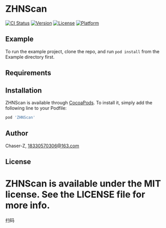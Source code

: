 # ZHNScan

[![CI Status](https://img.shields.io/travis/Chaser-Z/ZHNScan.svg?style=flat)](https://travis-ci.org/Chaser-Z/ZHNScan)
[![Version](https://img.shields.io/cocoapods/v/ZHNScan.svg?style=flat)](https://cocoapods.org/pods/ZHNScan)
[![License](https://img.shields.io/cocoapods/l/ZHNScan.svg?style=flat)](https://cocoapods.org/pods/ZHNScan)
[![Platform](https://img.shields.io/cocoapods/p/ZHNScan.svg?style=flat)](https://cocoapods.org/pods/ZHNScan)

## Example

To run the example project, clone the repo, and run `pod install` from the Example directory first.

## Requirements

## Installation

ZHNScan is available through [CocoaPods](https://cocoapods.org). To install
it, simply add the following line to your Podfile:

```ruby
pod 'ZHNScan'
```

## Author

Chaser-Z, 18330570306@163.com

## License

ZHNScan is available under the MIT license. See the LICENSE file for more info.
=======
扫码
